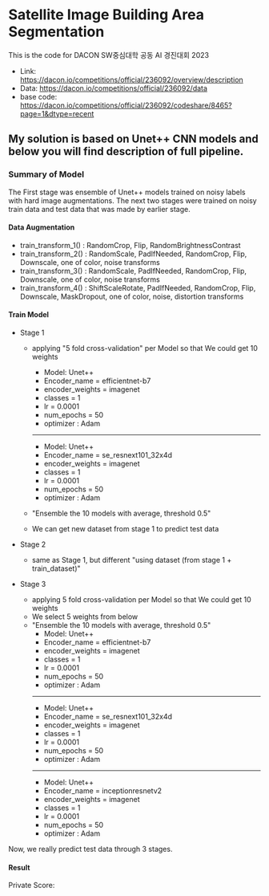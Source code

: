# Satellite Image Building Area Segmentation
This is the code for DACON SW중심대학 공동 AI 경진대회 2023
* Link: https://dacon.io/competitions/official/236092/overview/description
* Data: https://dacon.io/competitions/official/236092/data
* base code: https://dacon.io/competitions/official/236092/codeshare/8465?page=1&dtype=recent


## My solution is based on Unet++ CNN models and below you will find description of full pipeline.
### Summary of Model
The First stage was ensemble of Unet++ models trained on noisy labels with hard image augmentations.
The next two stages were trained on noisy train data and test data that was made by earlier stage.

#### Data Augmentation
* train_transform_1() : RandomCrop, Flip, RandomBrightnessContrast
* train_transform_2() : RandomScale, PadIfNeeded, RandomCrop, Flip, Downscale, one of color, noise transforms
* train_transform_3() : RandomScale, PadIfNeeded, RandomCrop, Flip, Downscale, one of color, noise transforms
* train_transform_4() : ShiftScaleRotate, PadIfNeeded, RandomCrop, Flip, Downscale, MaskDropout, one of color, noise, distortion transforms
#### Train Model
* Stage 1
  * applying "5 fold cross-validation" per Model so that We could get 10 weights
    * Model: Unet++
    * Encoder_name = efficientnet-b7
    * encoder_weights = imagenet
    * classes = 1
    * lr = 0.0001
    * num_epochs = 50
    * optimizer : Adam
    -----------------------
    * Model: Unet++
    * Encoder_name = se_resnext101_32x4d
    * encoder_weights = imagenet
    * classes = 1
    * lr = 0.0001
    * num_epochs = 50
    * optimizer : Adam
 
  * "Ensemble the 10 models with average, threshold 0.5" 
  * We can get new dataset from stage 1 to predict test data

* Stage 2
  * same as Stage 1, but different "using dataset (from stage 1 + train_dataset)" 

* Stage 3
  * applying 5 fold cross-validation per Model so that We could get 10 weights
  * We select 5 weights from below
  * "Ensemble the 10 models with average, threshold 0.5" 
    * Model: Unet++
    * Encoder_name = efficientnet-b7
    * encoder_weights = imagenet
    * classes = 1
    * lr = 0.0001
    * num_epochs = 50
    * optimizer : Adam
    -----------------------
    * Model: Unet++
    * Encoder_name = se_resnext101_32x4d
    * encoder_weights = imagenet
    * classes = 1
    * lr = 0.0001
    * num_epochs = 50
    * optimizer : Adam
    -----------------------
    * Model: Unet++
    * Encoder_name = inceptionresnetv2
    * encoder_weights = imagenet
    * classes = 1
    * lr = 0.0001
    * num_epochs = 50
    * optimizer : Adam
  
Now, we really predict test data through 3 stages.

#### Result
Private Score:

